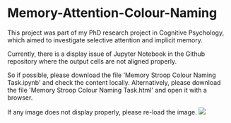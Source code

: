 # Memory-Attention-Colour-Naming
This project was part of my PhD research project in Cognitive Psychology, which aimed to investigate selective attention and implicit memory. 

Currently, there is a display issue of Jupyter Notebook in the Github repository where the output cells are not aligned properly.

So if possible, please download the file 'Memory Stroop Colour Naming Task.ipynb' and check the content locally.
Alternatively, please download the file 'Memory Stroop Colour Naming Task.html' and open it with a browser.

If any image does not display properly, please re-load the image.
<img src='https://drive.google.com/uc?export=view&id=1ZlNhtk-00Mts0nUc6z4ha0m-VziZSeDZ'></img>

